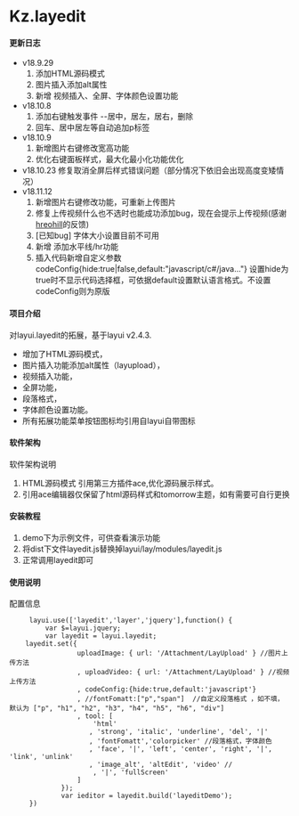 # Kz.layedit
#### 更新日志
- v18.9.29
	1. 添加HTML源码模式
	2. 图片插入添加alt属性
	3. 新增 视频插入、全屏、字体颜色设置功能
- v18.10.8
	1. 添加右键触发事件 --居中，居左，居右，删除
	2. 回车、居中居左等自动追加p标签
- v18.10.9
	1. 新增图片右键修改宽高功能
	2. 优化右键面板样式，最大化最小化功能优化
- v18.10.23
	修复取消全屏后样式错误问题（部分情况下依旧会出现高度变矮情况）
- v18.11.12
	1. 新增图片右键修改功能，可重新上传图片
	2. 修复上传视频什么也不选时也能成功添加bug，现在会提示上传视频(感谢<a href="https://gitee.com/herohill">hreohill</a>的反馈)
	3. [已知bug] 字体大小设置目前不可用
	4. 新增 添加水平线/hr功能
	5. 插入代码新增自定义参数 codeConfig{hide:true|false,default:"javascript/c#/java..."} 设置hide为true时不显示代码选择框，可依据default设置默认语言格式。不设置codeConfig则为原版
#### 项目介绍
对layui.layedit的拓展，基于layui v2.4.3.
- 增加了HTML源码模式，
- 图片插入功能添加alt属性（layupload），
- 视频插入功能，
- 全屏功能，
- 段落格式，
- 字体颜色设置功能。
- 所有拓展功能菜单按钮图标均引用自layui自带图标
#### 软件架构
软件架构说明
1. HTML源码模式 引用第三方插件ace,优化源码展示样式。
2. 引用ace编辑器仅保留了html源码样式和tomorrow主题，如有需要可自行更换
#### 安装教程
1. demo下为示例文件，可供查看演示功能
2. 将dist下文件layedit.js替换掉layui/lay/modules/layedit.js
3. 正常调用layedit即可

#### 使用说明
配置信息

```
     layui.use(['layedit','layer','jquery'],function() {
         var $=layui.jquery;
         var layedit = layui.layedit;
 	layedit.set({
                 uploadImage: { url: '/Attachment/LayUpload' } //图片上传方法
                 , uploadVideo: { url: '/Attachment/LayUpload' } //视频上传方法
                 , codeConfig:{hide:true,default:'javascript'}
                 , //fontFomatt:["p","span"]  //自定义段落格式 ，如不填，默认为 ["p", "h1", "h2", "h3", "h4", "h5", "h6", "div"]
                 , tool: [
                     'html'
 					, 'strong', 'italic', 'underline', 'del', '|'
 					, 'fontFomatt','colorpicker' //段落格式，字体颜色
 					, 'face', '|', 'left', 'center', 'right', '|', 'link', 'unlink'
 					, 'image_alt', 'altEdit', 'video' //
                     , '|', 'fullScreen'
                 ]
             });
             var ieditor = layedit.build('layeditDemo');
     })
```
